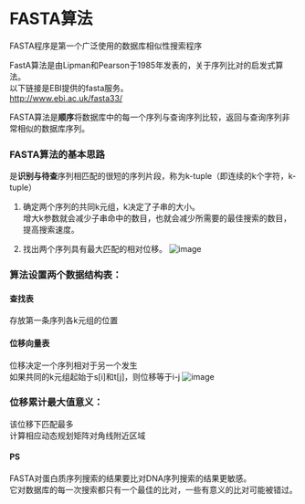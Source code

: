 # FASTA算法

FASTA程序是第一个广泛使用的数据库相似性搜索程序

FastA算法是由Lipman和Pearson于1985年发表的，关于序列比对的启发式算法。
<br/>以下链接是EBI提供的fasta服务。
<br/>http://www.ebi.ac.uk/fasta33/ 


FASTA算法是**顺序**将数据库中的每一个序列与查询序列比较，返回与查询序列非常相似的数据库序列。

### FASTA算法的基本思路

是**识别与待查**序列相匹配的很短的序列片段，称为k-tuple（即连续的k个字符，k-tuple）

1. 确定两个序列的共同k元组，k决定了子串的大小。
<br/>增大k参数就会减少子串命中的数目，也就会减少所需要的最佳搜索的数目，提高搜索速度。

2. 找出两个序列具有最大匹配的相对位移。
![image](http://note.youdao.com/favicon.ico)

### 算法设置两个数据结构表：

#### 查找表

存放第一条序列各k元组的位置

#### 位移向量表

位移决定一个序列相对于另一个发生
<br/>如果共同的k元组起始于s[i]和t[j]，则位移等于i-j
![image](http://note.youdao.com/favicon.ico)

### 位移累计最大值意义：
该位移下匹配最多
<br/>计算相应动态规划矩阵对角线附近区域

#### PS
FASTA对蛋白质序列搜索的结果要比对DNA序列搜索的结果更敏感。
<br/>它对数据库的每一次搜索都只有一个最佳的比对，一些有意义的比对可能被错过。
